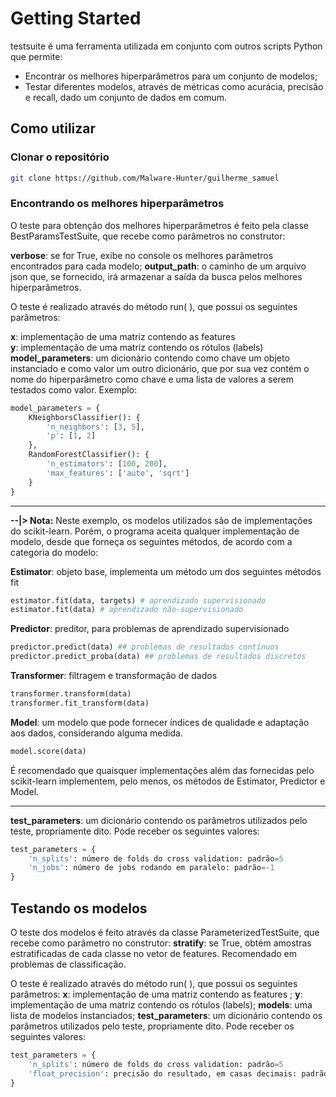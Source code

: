# Getting Started
testsuite é uma ferramenta utilizada em conjunto com outros scripts Python que permite:
* Encontrar os melhores hiperparâmetros para um conjunto de modelos;
* Testar diferentes modelos, através de métricas como acurácia, precisão e recall, dado um conjunto de dados em comum.

## Como utilizar
### Clonar o repositório
```bash
git clone https://github.com/Malware-Hunter/guilherme_samuel
```
### Encontrando os melhores hiperparâmetros
O teste para obtenção dos melhores hiperparâmetros é feito pela classe BestParamsTestSuite, que recebe como parâmetros no construtor:

**verbose**: se for True, exibe no console os melhores parâmetros encontrados para cada modelo;
**output_path**: o caminho de um arquivo json que, se fornecido, irá armazenar a saída da busca pelos melhores hiperparâmetros.

O teste é realizado através do método run( ), que possui os seguintes parâmetros:

**x**: implementação de uma matriz contendo as features  
**y**: implementação de uma matriz contendo os rótulos (labels)
**model_parameters**:  um dicionário contendo como chave um objeto instanciado e como valor um outro dicionário, que por sua vez contém o nome do hiperparâmetro como chave e uma lista de valores a serem testados como valor. Exemplo:
```python
model_parameters = {
	KNeighborsClassifier(): {  
		'n_neighbors': [3, 5],  
		'p': [1, 2]
	},  
	RandomForestClassifier(): {  
		'n_estimators': [100, 200],  
		'max_features': ['auto', 'sqrt']
	}
}
```
---
**--|> Nota:**
Neste exemplo, os modelos utilizados são de implementações do scikit-learn. Porém, o programa aceita qualquer implementação de modelo, desde que forneça os seguintes métodos, de acordo com a categoria do modelo:

**Estimator**: objeto base, implementa um método um dos seguintes métodos fit
```python
estimator.fit(data, targets) # aprendizado supervisionado
estimator.fit(data) # aprendizado não-supervisionado
```
**Predictor**: preditor, para problemas de aprendizado supervisionado
```python
predictor.predict(data) ## problemas de resultados contínuos
predictor.predict_proba(data) ## problemas de resultados discretos
```
**Transformer**: filtragem e transformação de dados
```python
transformer.transform(data)
transformer.fit_transform(data)
```
**Model**: um modelo que pode fornecer índices de qualidade e adaptação aos dados, considerando alguma medida.
```python
model.score(data)
```
É recomendado que quaisquer implementações além das fornecidas pelo scikit-learn implementem, pelo menos, os métodos de Estimator, Predictor e Model.

---

**test_parameters**: um dicionário contendo os parâmetros utilizados pelo teste, propriamente dito. Pode receber os seguintes valores:
```python
test_parameters = {
	'n_splits': número de folds do cross validation: padrão=5
	'n_jobs': número de jobs rodando em paralelo: padrão=-1
}
```
## Testando os modelos
O teste dos modelos é feito através da classe ParameterizedTestSuite, que recebe como parâmetro no construtor:
**stratify**: se True, obtém amostras estratificadas de cada classe no vetor de features. Recomendado em problemas de classificação.

O teste é realizado através do método run( ), que possui os seguintes parâmetros:
**x**: implementação de uma matriz contendo as features ;
**y**: implementação de uma matriz contendo os rótulos (labels);
**models**: uma lista de modelos instanciados;
**test_parameters**: um dicionário contendo os parâmetros utilizados pelo teste, propriamente dito. Pode receber os seguintes valores:
```python
test_parameters = {
	'n_splits': número de folds do cross validation: padrão=5
	'float_precision': precisão do resultado, em casas decimais: padrão=3
}
```